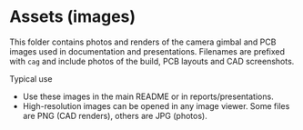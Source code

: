 Assets (images)
================

This folder contains photos and renders of the camera gimbal and PCB images used in documentation and presentations. Filenames are prefixed with `cag` and include photos of the build, PCB layouts and CAD screenshots.

Typical use
- Use these images in the main README or in reports/presentations.
- High-resolution images can be opened in any image viewer. Some files are PNG (CAD renders), others are JPG (photos).
